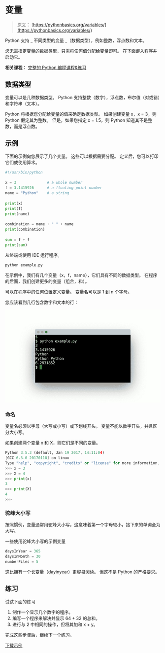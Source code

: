 # 变量

> 原文： [https://pythonbasics.org/variables/](https://pythonbasics.org/variables/)

Python 支持 _ 不同类型的变量 _（数据类型），例如整数，浮点数和文本。

您无需指定变量的数据类型，只需将任何值分配给变量即可。 在下面键入程序并启动它。

**相关课程：** [完整的 Python 编程课程&练习](https://gum.co/dcsp)

## 数据类型

变量可以是几种数据类型。 Python 支持整数（数字），浮点数，布尔值（对或错）和字符串（文本）。

Python 将根据您分配给变量的值来确定数据类型。 如果创建变量 x，x = 3，则 Python 假定其为整数。 但是，如果您指定 x = 1.5，则 Python 知道其不是整数，而是浮点数。

## 示例

下面的示例向您展示了几个变量。 这些可以根据需要分配。 定义后，您可以打印它们或使用算术。

```py
#!/usr/bin/python

x = 3              # a whole number                   
f = 3.1415926      # a floating point number              
name = "Python"    # a string

print(x)
print(f)
print(name)

combination = name + " " + name
print(combination)

sum = f + f
print(sum)

```

从终端或使用 IDE 运行程序。

```py
python example.py

```

在示例中，我们有几个变量（x，f，name），它们具有不同的数据类型。 在程序的后面，我们创建更多的变量（组合，和）。

可以在程序中的任何位置定义变量。 变量名可以是 1 到 n 个字母。

您应该看到几行包含数字和文本的行：

![python variables](img/c4bffea2394972c70ab2ccab9d79700e.jpg)

### 命名

变量名必须以字母（大写或小写）或下划线开头。 变量不能以数字开头，并且区分大小写。

如果创建两个变量 x 和 X，则它们是不同的变量。

```py
Python 3.5.3 (default, Jan 19 2017, 14:11:04)
[GCC 6.3.0 20170118] on linux
Type "help", "copyright", "credits" or "license" for more information.
>>> x = 3
>>> X = 4
>>> print(x)
3
>>> print(X)
4
>>>

```

### 驼峰大小写

按照惯例，变量通常用驼峰大小写，这意味着第一个字母较小，接下来的单词全为大写。

一些使用驼峰大小写的示例变量

```py
daysInYear = 365
daysInMonth = 30
numberFiles = 5

```

这比拥有一个长变量（dayinyear）更容易阅读。 但这不是 Python 的严格要求。

## 练习

试试下面的练习

1.  制作一个显示几个数字的程序。
2.  编写一个程序来解决并显示 64 + 32 的总和。
3.  进行与 2 中相同的操作，但将其加和 x + y。

完成这些步骤后，继续下一个练习。

[下载示例](https://gum.co/dcsp)